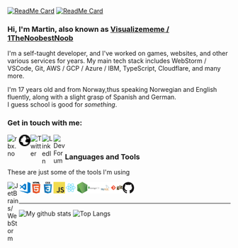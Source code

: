[![ReadMe Card](https://github-readme-stats.vercel.app/api/pin/?username=visualizememe&repo=bloxy)](https://github.com/visualizememe/bloxy/tree/pre-dev)
[![ReadMe Card](https://github-readme-stats.vercel.app/api/pin/?username=scripterscf&repo=node-cf-router)](https://github.com/scripterscf/node-cf-router)

### Hi, I'm Martin, also known as [Visualizememe / 1TheNoobestNoob][website]
I'm a self-taught developer, and I've worked on games, websites, and other various services for years.
My main tech stack includes WebStorm / VSCode, Git, AWS / GCP / Azure / IBM, TypeScript, Cloudflare, and many more.

I'm 17 years old and from Norway,thus speaking Norwegian and English fluently, along with a slight grasp of Spanish and German.<br />I guess school is good for *something*.

### Get in touch with me:

<a href="mailto:m@xnx.no"><img align="left" alt="rbx.no" width="26px" src="https://simpleicons.org/icons/gmail.svg" /></a>
[<img align="left" alt="rbx.no" width="26px" src="https://raw.githubusercontent.com/iconic/open-iconic/master/svg/globe.svg" />][website]
[<img align="left" alt="Twitter" width="26px" src="https://cdn.jsdelivr.net/npm/simple-icons@v3/icons/twitter.svg" />][twitter]
[<img align="left" alt="LinkedIn" width="26px" src="https://cdn.jsdelivr.net/npm/simple-icons@v3/icons/linkedin.svg" />][linkedin]
<a href="https://devforum.roblox.com/u/1TheNoobestNoob/summary"><img align="left" alt="DevForum" width="26px" src="https://doy2mn9upadnk.cloudfront.net/uploads/default/original/4X/6/b/1/6b16738af0d9f6edcf80e09e6bf38a4c9e7cfb83.png" /></a>

<br />

### Languages and Tools
<p>
  These are just some of the tools I'm using
</p>


<img align="left" alt="JetBrains/WebStorm" width="26px" src="https://resources.jetbrains.com/storage/products/webstorm/img/meta/webstorm_logo_300x300.png" />
<img align="left" alt="Visual Studio Code" width="26px" src="https://raw.githubusercontent.com/github/explore/80688e429a7d4ef2fca1e82350fe8e3517d3494d/topics/visual-studio-code/visual-studio-code.png" />
<img align="left" alt="HTML5" width="26px" src="https://raw.githubusercontent.com/github/explore/80688e429a7d4ef2fca1e82350fe8e3517d3494d/topics/html/html.png" />
<img align="left" alt="CSS3" width="26px" src="https://raw.githubusercontent.com/github/explore/80688e429a7d4ef2fca1e82350fe8e3517d3494d/topics/css/css.png" />
<img align="left" alt="JavaScript" width="26x" src="https://raw.githubusercontent.com/github/explore/80688e429a7d4ef2fca1e82350fe8e3517d3494d/topics/javascript/javascript.png" />
<img align="left" alt="React" width="26px" src="https://raw.githubusercontent.com/github/explore/80688e429a7d4ef2fca1e82350fe8e3517d3494d/topics/react/react.png" />
<img align="left" alt="Node.js" width="26px" src="https://raw.githubusercontent.com/github/explore/80688e429a7d4ef2fca1e82350fe8e3517d3494d/topics/nodejs/nodejs.png" />
<img align="left" alt="MongoDB" width="26px" src="https://raw.githubusercontent.com/github/explore/80688e429a7d4ef2fca1e82350fe8e3517d3494d/topics/mongodb/mongodb.png" />
<img align="left" alt="MySQL" width="26px" src="https://raw.githubusercontent.com/github/explore/80688e429a7d4ef2fca1e82350fe8e3517d3494d/topics/mysql/mysql.png" />
<img align="left" alt="Git" width="26px" src="https://raw.githubusercontent.com/github/explore/80688e429a7d4ef2fca1e82350fe8e3517d3494d/topics/git/git.png" />
<img align="left" alt="GitHub" width="26px" src="https://raw.githubusercontent.com/github/explore/78df643247d429f6cc873026c0622819ad797942/topics/github/github.png" />

<br />
<br />

---

![My github stats](https://github-readme-stats.vercel.app/api?username=visualizememe&show_icons=true&theme=cobalt)
![Top Langs](https://github-readme-stats.vercel.app/api/top-langs/?username=visualizememe&theme=cobalt)

[website]: https://devforum.roblox.com/u/1TheNoobestNoob
[website]: https://rbx.no/
[twitter]: https://twitter.com/1Noobest
[linkedin]: https://www.linkedin.com/in/martin-kriken-785b66199/
